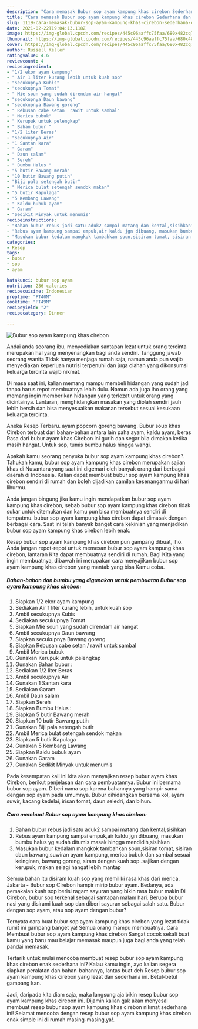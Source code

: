 ```yaml
---
description: "Cara memasak Bubur sop ayam kampung khas cirebon Sederhana dan Mudah Dibuat"
title: "Cara memasak Bubur sop ayam kampung khas cirebon Sederhana dan Mudah Dibuat"
slug: 1119-cara-memasak-bubur-sop-ayam-kampung-khas-cirebon-sederhana-dan-mudah-dibuat
date: 2021-02-22T19:04:13.118Z
image: https://img-global.cpcdn.com/recipes/445c96aaffc75faa/680x482cq70/bubur-sop-ayam-kampung-khas-cirebon-foto-resep-utama.jpg
thumbnail: https://img-global.cpcdn.com/recipes/445c96aaffc75faa/680x482cq70/bubur-sop-ayam-kampung-khas-cirebon-foto-resep-utama.jpg
cover: https://img-global.cpcdn.com/recipes/445c96aaffc75faa/680x482cq70/bubur-sop-ayam-kampung-khas-cirebon-foto-resep-utama.jpg
author: Russell Keller
ratingvalue: 4.6
reviewcount: 4
recipeingredient:
- "1/2 ekor ayam kampung"
- " Air 1 liter kurang lebih untuk kuah sop"
- "secukupnya Kubis"
- "secukupnya Tomat"
- " Mie soun yang sudah direndam air hangat"
- "secukupnya Daun bawang"
- "secukupnya Bawang goreng"
- " Rebusan cabe setan  rawit untuk sambal"
- " Merica bubuk"
- " Kerupuk untuk pelengkap"
- " Bahan bubur "
- "1/2 liter Beras"
- "secukupnya Air"
- "1 Santan kara"
- " Garam"
- " Daun salam"
- " Sereh"
- " Bumbu Halus "
- "5 butir Bawang merah"
- "10 butir Bawang putih"
- "Biji pala setengah butir"
- " Merica bulat setengah sendok makan"
- "5 butir Kapulaga"
- "5 Kembang Lawang"
- " Kaldu bubuk ayam"
- " Garam"
- "Sedikit Minyak untuk menumis"
recipeinstructions:
- "Bahan bubur rebus jadi satu aduk2 sampai matang dan kental,sisihkan"
- "Rebus ayam kampung sampai empuk,air kaldu jgn dibuang, masukan bumbu halus yg sudah ditumis.masak hingga mendidih,sisihkan"
- "Masukan bubur kedalam mangkok tambahkan soun,sisiran tomat, sisiran daun bawang,suwiran ayam kampung, merica bubuk dan sambal sesuai keinginan, bawang goreng, siram dengan kuah sop..sajikan dengan kerupuk, makan selagi hangat lebih mantap"
categories:
- Resep
tags:
- bubur
- sop
- ayam

katakunci: bubur sop ayam 
nutrition: 236 calories
recipecuisine: Indonesian
preptime: "PT40M"
cooktime: "PT49M"
recipeyield: "2"
recipecategory: Dinner

---
```



![Bubur sop ayam kampung khas cirebon](https://img-global.cpcdn.com/recipes/445c96aaffc75faa/680x482cq70/bubur-sop-ayam-kampung-khas-cirebon-foto-resep-utama.jpg)

Andai anda seorang ibu, menyediakan santapan lezat untuk orang tercinta merupakan hal yang menyenangkan bagi anda sendiri. Tanggung jawab seorang  wanita Tidak hanya menjaga rumah saja, namun anda pun wajib menyediakan keperluan nutrisi terpenuhi dan juga olahan yang dikonsumsi keluarga tercinta wajib nikmat.

Di masa  saat ini, kalian memang mampu membeli hidangan yang sudah jadi tanpa harus repot membuatnya lebih dulu. Namun ada juga lho orang yang memang ingin memberikan hidangan yang terlezat untuk orang yang dicintainya. Lantaran, menghidangkan masakan yang diolah sendiri jauh lebih bersih dan bisa menyesuaikan makanan tersebut sesuai kesukaan keluarga tercinta. 

Aneka Resep Terbaru. ayam popcorn goreng bawang. Bubur soup khas Cirebon terbuat dari bahan-bahan antara lain paha ayam, kaldu ayam, beras Rasa dari bubur ayam khas Cirebon ini gurih dan segar bila dimakan ketika masih hangat. Untuk sop, tumis bumbu halus hingga wangi.

Apakah kamu seorang penyuka bubur sop ayam kampung khas cirebon?. Tahukah kamu, bubur sop ayam kampung khas cirebon merupakan sajian khas di Nusantara yang saat ini digemari oleh banyak orang dari berbagai daerah di Indonesia. Kalian dapat membuat bubur sop ayam kampung khas cirebon sendiri di rumah dan boleh dijadikan camilan kesenanganmu di hari liburmu.

Anda jangan bingung jika kamu ingin mendapatkan bubur sop ayam kampung khas cirebon, sebab bubur sop ayam kampung khas cirebon tidak sukar untuk ditemukan dan kamu pun bisa membuatnya sendiri di tempatmu. bubur sop ayam kampung khas cirebon dapat dimasak dengan berbagai cara. Saat ini telah banyak banget cara kekinian yang menjadikan bubur sop ayam kampung khas cirebon lebih enak.

Resep bubur sop ayam kampung khas cirebon pun gampang dibuat, lho. Anda jangan repot-repot untuk memesan bubur sop ayam kampung khas cirebon, lantaran Kita dapat membuatnya sendiri di rumah. Bagi Kita yang ingin membuatnya, dibawah ini merupakan cara menyajikan bubur sop ayam kampung khas cirebon yang mantab yang bisa Kamu coba.

<!--inarticleads1-->

##### Bahan-bahan dan bumbu yang digunakan untuk pembuatan Bubur sop ayam kampung khas cirebon:

1. Siapkan 1/2 ekor ayam kampung
1. Sediakan  Air 1 liter kurang lebih, untuk kuah sop
1. Ambil secukupnya Kubis
1. Sediakan secukupnya Tomat
1. Siapkan  Mie soun yang sudah direndam air hangat
1. Ambil secukupnya Daun bawang
1. Siapkan secukupnya Bawang goreng
1. Siapkan  Rebusan cabe setan / rawit untuk sambal
1. Ambil  Merica bubuk
1. Gunakan  Kerupuk untuk pelengkap
1. Gunakan  Bahan bubur :
1. Sediakan 1/2 liter Beras
1. Ambil secukupnya Air
1. Gunakan 1 Santan kara
1. Sediakan  Garam
1. Ambil  Daun salam
1. Siapkan  Sereh
1. Siapkan  Bumbu Halus :
1. Siapkan 5 butir Bawang merah
1. Siapkan 10 butir Bawang putih
1. Gunakan Biji pala setengah butir
1. Ambil  Merica bulat setengah sendok makan
1. Siapkan 5 butir Kapulaga
1. Gunakan 5 Kembang Lawang
1. Siapkan  Kaldu bubuk ayam
1. Gunakan  Garam
1. Gunakan Sedikit Minyak untuk menumis


Pada kesempatan kali ini kita akan menyajikan resep bubur ayam khas Cirebon, berikut penjelasan dan cara pembuatannya. Bubur ini bernama bubur sop ayam. Diberi nama sop karena bahannya yang hampir sama dengan sop ayam pada umumnya. Bubur dihidangkan bersama kol, ayam suwir, kacang kedelai, irisan tomat, daun seledri, dan bihun. 

<!--inarticleads2-->

##### Cara membuat Bubur sop ayam kampung khas cirebon:

1. Bahan bubur rebus jadi satu aduk2 sampai matang dan kental,sisihkan
1. Rebus ayam kampung sampai empuk,air kaldu jgn dibuang, masukan bumbu halus yg sudah ditumis.masak hingga mendidih,sisihkan
1. Masukan bubur kedalam mangkok tambahkan soun,sisiran tomat, sisiran daun bawang,suwiran ayam kampung, merica bubuk dan sambal sesuai keinginan, bawang goreng, siram dengan kuah sop..sajikan dengan kerupuk, makan selagi hangat lebih mantap


Semua bahan itu disiram kuah sop yang memiliki rasa khas dari merica. Jakarta - Bubur sop Cirebon hampir mirip bubur ayam. Bedanya, ada pemakaian kuah sop berisi ragam sayuran yang bikin rasa bubur makin Di Cirebon, bubur sop terkenal sebagai santapan malam hari. Berupa bubur nasi yang disirami kuah sop dan diberi sayuran sebagai salah satu. Bubur dengan sop ayam, atau sop ayam dengan bubur? 

Ternyata cara buat bubur sop ayam kampung khas cirebon yang lezat tidak rumit ini gampang banget ya! Semua orang mampu membuatnya. Cara Membuat bubur sop ayam kampung khas cirebon Sangat cocok sekali buat kamu yang baru mau belajar memasak maupun juga bagi anda yang telah pandai memasak.

Tertarik untuk mulai mencoba membuat resep bubur sop ayam kampung khas cirebon enak sederhana ini? Kalau kamu ingin, ayo kalian segera siapkan peralatan dan bahan-bahannya, lantas buat deh Resep bubur sop ayam kampung khas cirebon yang lezat dan sederhana ini. Betul-betul gampang kan. 

Jadi, daripada kita diam saja, maka langsung aja bikin resep bubur sop ayam kampung khas cirebon ini. Dijamin kalian gak akan menyesal membuat resep bubur sop ayam kampung khas cirebon nikmat sederhana ini! Selamat mencoba dengan resep bubur sop ayam kampung khas cirebon enak simple ini di rumah masing-masing,ya!.

